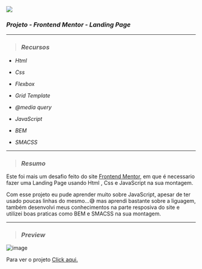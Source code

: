 <img src="https://img.shields.io/badge/Projec.-Landing Page-purple?style=plastic&logo=appveyor"/>

### _Projeto - Frontend Mentor - Landing Page_

---

>### _Recursos_
  
  - _Html_
  
  - _Css_
  
  - _Flexbox_
  
  - _Grid Template_
  
  - _@media query_
  
  - _JavaScript_
  
  - _BEM_
  
  - _SMACSS_
  
  ---
  
>### _Resumo_

<p> Este foi mais um desafio feito do site <a href="https://www.frontendmentor.io/">Frontend Mentor</a>, em que é necessario fazer uma Landing Page usando Html , Css e JavaScript na sua montagem.</p>
<p> Com esse projeto eu pude aprender muito sobre JavaScript, apesar de ter usado poucas linhas do mesmo...😅 mas aprendi bastante sobre a liguagem, também desenvolvi meus conhecimentos na parte resposiva do site e utilizei boas praticas como BEM e SMACSS na sua montagem.</p>

---

>### _Preview_
![image](https://user-images.githubusercontent.com/119053161/227234996-8aa2fad2-cdd7-4c0a-bcb5-eeddf29a918f.png)

Para ver o projeto <a href="https://glitzdev.github.io/projeto-landing-page/" target="_blank">Click aqui.</a>
